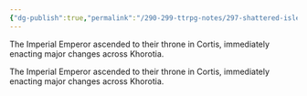```yaml
---
{"dg-publish":true,"permalink":"/290-299-ttrpg-notes/297-shattered-isles/13-calendar/13-01-events/imperial-ascencion/"}
---
```



The Imperial Emperor ascended to their throne in Cortis, immediately enacting major changes across Khorotia.

<span 
	  class='ob-timelines' 
	  data-date='074-6-58-00' 
	  data-title="Imperial Ascension"
	  data-class='cyan'> 
	The Imperial Emperor ascended to their throne in Cortis, immediately enacting major changes across Khorotia.
</span>